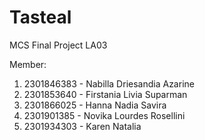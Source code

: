 # Tasteal

MCS Final Project LA03

Member:
1.  2301846383  -   Nabilla Driesandia Azarine
2.  2301853640  -   Firstania Livia Suparman
3.  2301866025  -   Hanna Nadia Savira
4.  2301901385  -   Novika Lourdes Rosellini
5.  2301934303  -   Karen Natalia
